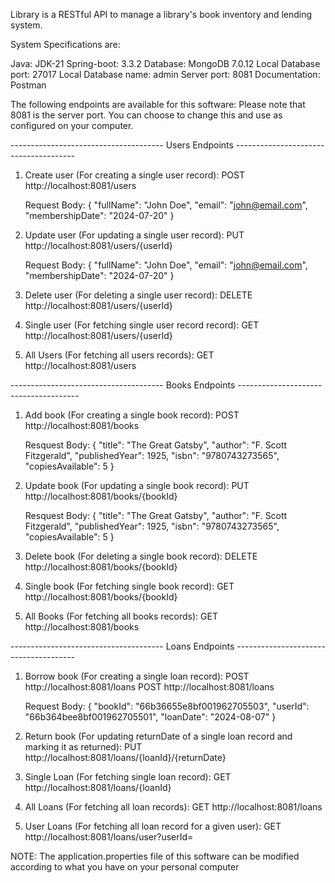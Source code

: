 Library is a RESTful API to manage a library's book inventory and lending system.

System Specifications are:

Java: JDK-21
Spring-boot: 3.3.2
Database: MongoDB 7.0.12
Local Database port: 27017
Local Database name: admin
Server port: 8081
Documentation: Postman


The following endpoints are available for this software:
Please note that 8081 is the server port. You can choose to change this and use as configured on your computer.

-------------------------------------- Users Endpoints --------------------------------------
1.  Create user (For creating a single user record): 
    POST http://localhost:8081/users

    Request Body:
    {
      "fullName": "John Doe",
      "email": "john@email.com",
      "membershipDate": "2024-07-20"
    }
    
3.  Update user (For updating a single user record): 
    PUT http://localhost:8081/users/{userId}

    Request Body:
    {
      "fullName": "John Doe",
      "email": "john@email.com",
      "membershipDate": "2024-07-20"
    }
    
5.  Delete user (For deleting a single user record): 
    DELETE http://localhost:8081/users/{userId}
    
7.  Single user (For fetching single user record record): 
    GET http://localhost:8081/users/{userId}
    
9.  All Users (For fetching all users records):
    GET http://localhost:8081/users

-------------------------------------- Books Endpoints --------------------------------------
1.  Add book (For creating a single book record): 
    POST http://localhost:8081/books

    Resquest Body:
    {
      "title": "The Great Gatsby",
      "author": "F. Scott Fitzgerald",
      "publishedYear": 1925,
      "isbn": "9780743273565",
      "copiesAvailable": 5
    }
    
3.  Update book (For updating a single book record): 
    PUT http://localhost:8081/books/{bookId}

    Resquest Body:
    {
      "title": "The Great Gatsby",
      "author": "F. Scott Fitzgerald",
      "publishedYear": 1925,
      "isbn": "9780743273565",
      "copiesAvailable": 5
    }

5.  Delete book (For deleting a single book record): 
    DELETE http://localhost:8081/books/{bookId}
    
6.  Single book (For fetching single book record): 
    GET http://localhost:8081/books/{bookId}

7.  All Books (For fetching all books records):
   GET http://localhost:8081/books

-------------------------------------- Loans Endpoints --------------------------------------
1.  Borrow book (For creating a single loan record): POST http://localhost:8081/loans
    POST http://localhost:8081/loans

    Request Body:
    {
      "bookId": "66b36655e8bf001962705503",
      "userId": "66b364bee8bf001962705501",
      "loanDate": "2024-08-07"
    }
    
3.  Return book (For updating returnDate of a single loan record and marking it as returned): 
    PUT http://localhost:8081/loans/{loanId}/{returnDate}

4.  Single Loan (For fetching single loan record): 
    GET http://localhost:8081/loans/{loanId}

5.  All Loans (For fetching all loan records): 
    GET http://localhost:8081/loans
    
7.  User Loans (For fetching all loan record for a given user):
    GET http://localhost:8081/loans/user?userId=

NOTE: The application.properties file of this software can be modified according to what you have on your personal computer

